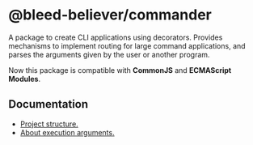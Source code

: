 # @bleed-believer/commander

A package to create CLI applications using decorators. Provides mechanisms to implement routing for large command applications, and parses the arguments given by the user or another program.

Now this package is compatible with __CommonJS__ and __ECMAScript Modules__.

## Documentation
- [Project structure.](/dctos/commander/folder-structure.md)
- [About execution arguments.](/dctos/commander/execution-arguments.md)
